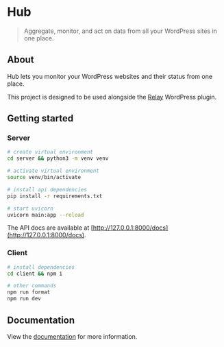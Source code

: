 # Hub

> Aggregate, monitor, and act on data from all your WordPress sites in one place.

## About

Hub lets you monitor your WordPress websites and their status from one place.

This project is designed to be used alongside the [Relay](https://github.com/verdant-studio/relay) WordPress plugin.

## Getting started

### Server

```sh
# create virtual environment
cd server && python3 -m venv venv

# activate virtual environment
source venv/bin/activate

# install api dependencies
pip install -r requirements.txt

# start uvicorn
uvicorn main:app --reload
```

The API docs are available at [http://127.0.0.1:8000/docs](http://127.0.0.1:8000/docs).

### Client

```sh
# install dependencies
cd client && npm i

# other commands
npm run format
npm run dev
```

## Documentation

View the [documentation](https://docs.verdant.studio/hub/) for more information.